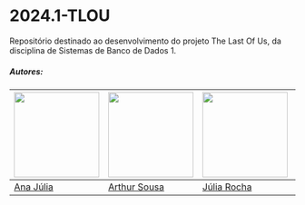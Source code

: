 # 2024.1-TLOU
Repositório destinado ao desenvolvimento do projeto The Last Of Us, da disciplina de Sistemas de Banco de Dados 1.

##### Autores:

<!-- Tabela com os nomes e fotos -->
| <a href="https://github.com/ailujana"><img src="https://avatars.githubusercontent.com/u/107697177?v=4" width="150"></img></a> | <a href="https://github.com/Tutzs"><img src="https://avatars.githubusercontent.com/u/110691207?s=400&u=0f285ace4b3188bb274e2531ead3691d7161656a&v=4" width="150"></img></a> | <a href="https://github.com/julia-fortunato"><img src="https://avatars.githubusercontent.com/u/118139107?v=4" width="150"></img></a> | <a href="https://github.com/Oleari19"><img src="https://avatars.githubusercontent.com/u/110275583?v=4" width="150"></img></a> |
|----------|----------|----------|----------|
|  [Ana Júlia](https://github.com/ailujana) | [Arthur Sousa](https://github.com/Tutzs) | [Júlia Rocha](https://github.com/julia-fortunato) | [Maria Clara](https://github.com/Oleari19) |  
